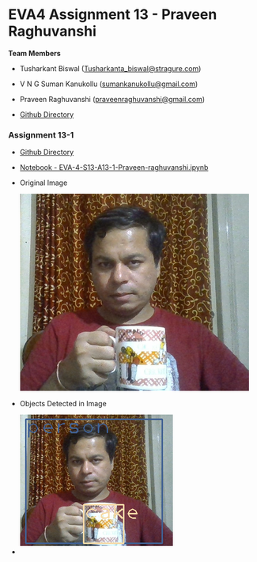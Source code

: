 # EVA4 Assignment 13 - Praveen Raghuvanshi

**Team Members**

- Tusharkant Biswal (Tusharkanta_biswal@stragure.com) 
- V N G Suman Kanukollu (sumankanukollu@gmail.com)
- Praveen Raghuvanshi (praveenraghuvanshi@gmail.com)

- [Github Directory](https://github.com/praveenraghuvanshi1512/EVA4/tree/Session-12/Session-12/Assignment-12)

### Assignment 13-1

- [Github Directory](https://github.com/praveenraghuvanshi1512/EVA4/tree/Session-12/Session-12/Assignment-12/Assignment-12-A)

- [Notebook - EVA-4-S13-A13-1-Praveen-raghuvanshi.ipynb](https://github.com/praveenraghuvanshi1512/EVA4/blob/master/Session-12/Assignment-12/Assignment-12-A/EVA_4_S12_A_Praveen_Raghuvanshi_Main_51_77_Final.ipynb)

- Original Image

  <img src=".\Assignment-13-1\praveen-cup.png" alt="Original Image - Praveen with Cup in hand" style="zoom:60%;" />

- Objects Detected in Image

  <img src=".\Assignment-13-1\praveen-cup-predicted.png" alt="Object Detected - Person and Cake" style="zoom:100%;" />

- 
